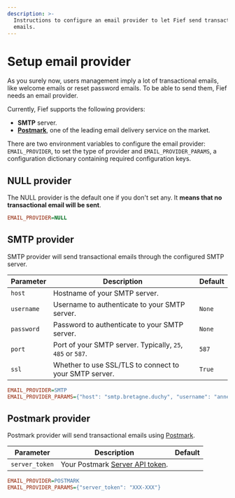 ```yaml
---
description: >-
  Instructions to configure an email provider to let Fief send transactional
  emails.
---
```


# Setup email provider

As you surely now, users management imply a lot of transactional emails, like welcome emails or reset password emails. To be able to send them, Fief needs an email provider.

Currently, Fief supports the following providers:

* **SMTP** server.
* **[Postmark](https://postmarkapp.com)**, one of the leading email delivery service on the market.

There are two environment variables to configure the email provider: `EMAIL_PROVIDER`, to set the type of provider and `EMAIL_PROVIDER_PARAMS`, a configuration dictionary containing required configuration keys.

## NULL provider

The NULL provider is the default one if you don't set any. It **means that no transactional email will be sent**.

```ini
EMAIL_PROVIDER=NULL
```

## SMTP provider

SMTP provider will send transactional emails through the configured SMTP server.

| Parameter  | Description                                                | Default |
| ---------- | ---------------------------------------------------------- | ------- |
| `host`     | Hostname of your SMTP server.                              |         |
| `username` | Username to authenticate to your SMTP server.              | `None`  |
| `password` | Password to authenticate to your SMTP server.              | `None`  |
| `port`     | Port of your SMTP server. Typically, `25`, `485` or `587`. | `587`   |
| `ssl`      | Whether to use SSL/TLS to connect to your SMTP server.     | `True`  |

```ini
EMAIL_PROVIDER=SMTP
EMAIL_PROVIDER_PARAMS={"host": "smtp.bretagne.duchy", "username": "anne", "password": "hermine"}
```

## Postmark provider

Postmark provider will send transactional emails using [Postmark](https://postmarkapp.com).

| Parameter      | Description                                                                                     | Default |
| -------------- | ----------------------------------------------------------------------------------------------- | ------- |
| `server_token` | Your Postmark [Server API token](https://account.postmarkapp.com/api_tokens). |         |

```ini
EMAIL_PROVIDER=POSTMARK
EMAIL_PROVIDER_PARAMS={"server_token": "XXX-XXX"}
```
